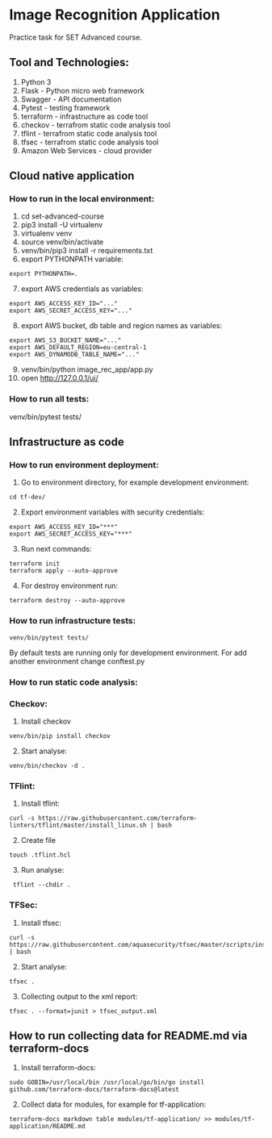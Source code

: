 # Image Recognition Application

Practice task for SET Advanced course.

## Tool and Technologies:
1. Python 3
2. Flask - Python micro web framework
3. Swagger - API documentation
4. Pytest - testing framework
5. terraform - infrastructure as code tool 
6. checkov - terrafrom static code analysis tool
7. tflint - terrafrom static code analysis tool
8. tfsec - terrafrom static code analysis tool
9. Amazon Web Services - cloud provider

## Cloud native application
### How to run in the local environment:

1. cd set-advanced-course
2. pip3 install -U virtualenv
3. virtualenv venv
4. source venv/bin/activate
5. venv/bin/pip3 install -r requirements.txt
6. export PYTHONPATH variable:
```commandline
export PYTHONPATH=.
```
7. export AWS credentials as variables:
```commandline
export AWS_ACCESS_KEY_ID="..."
export AWS_SECRET_ACCESS_KEY="..."
```
8. export AWS bucket, db table and region names as variables:
```commandline
export AWS_S3_BUCKET_NAME="..."
export AWS_DEFAULT_REGION=eu-central-1
export AWS_DYNAMODB_TABLE_NAME="..."
```
9. venv/bin/python image_rec_app/app.py
10. open http://127.0.0.1/ui/


### How to run all tests:
venv/bin/pytest tests/

## Infrastructure as code
### How to run environment deployment:

1. Go to environment directory, for example development environment:
```commandline
cd tf-dev/
```
2. Export environment variables with security credentials:
```commandline
export AWS_ACCESS_KEY_ID="***"
export AWS_SECRET_ACCESS_KEY="***"
```
3. Run next commands:
```commandline
terraform init
terraform apply --auto-approve
```
4. For destroy environment run:
```commandline
terraform destroy --auto-approve
```
### How to run infrastructure tests:
```commandline
venv/bin/pytest tests/
```

By default tests are running only for development environment. 
For add another environment change conftest.py

### How to run static code analysis:

### Checkov:

1. Install checkov
```commandline
venv/bin/pip install checkov
```
2. Start analyse:
```commandline
venv/bin/checkov -d .
```

### TFlint:

1. Install tflint:
```commandline
curl -s https://raw.githubusercontent.com/terraform-linters/tflint/master/install_linux.sh | bash
```
2. Create file
```commandline
touch .tflint.hcl
```
3. Run analyse:
```commandline
 tflint --chdir .
```

### TFSec:
1. Install tfsec:
```commandline
curl -s https://raw.githubusercontent.com/aquasecurity/tfsec/master/scripts/install_linux.sh | bash
```
2. Start analyse:
```commandline
tfsec .
```
3. Collecting output to the xml report:
```commandline
tfsec . --format=junit > tfsec_output.xml
```

## How to run collecting data for README.md via terraform-docs

1. Install terraform-docs:
```commandline
sudo GOBIN=/usr/local/bin /usr/local/go/bin/go install github.com/terraform-docs/terraform-docs@latest
```
2. Collect data for modules, for example for tf-application:
```commandline
terraform-docs markdown table modules/tf-application/ >> modules/tf-application/README.md
```
